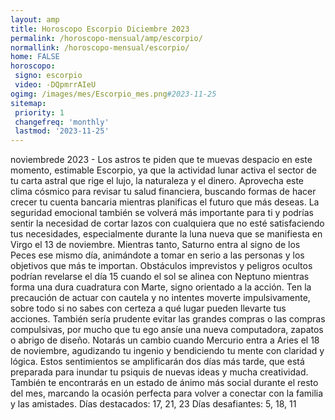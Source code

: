 ```yaml
---
layout: amp
title: Horoscopo Escorpio Diciembre 2023 
permalink: /horoscopo-mensual/amp/escorpio/
normallink: /horoscopo-mensual/escorpio/
home: FALSE
horoscopo:
 signo: escorpio
 video: -DQpmrrAIeU
ogimg: /images/mes/Escorpio_mes.png#2023-11-25
sitemap:
 priority: 1
 changefreq: 'monthly'
 lastmod: '2023-11-25'
---
```



noviembrede 2023 - Los astros te piden que te muevas despacio en este momento, estimable Escorpio, ya que la actividad lunar activa el sector de tu carta astral que rige el lujo, la naturaleza y el dinero. Aprovecha este clima cósmico para revisar tu salud financiera, buscando formas de hacer crecer tu cuenta bancaria mientras planificas el futuro que más deseas. La seguridad emocional también se volverá más importante para ti y podrías sentir la necesidad de cortar lazos con cualquiera que no esté satisfaciendo tus necesidades, especialmente durante la luna nueva que se manifiesta en Virgo el 13 de noviembre. Mientras tanto, Saturno entra al signo de los Peces ese mismo día, animándote a tomar en serio a las personas y los objetivos que más te importan.
Obstáculos imprevistos y peligros ocultos podrían revelarse el día 15 cuando el sol se alinea con Neptuno mientras forma una dura cuadratura con Marte, signo orientado a la acción. Ten la precaución de actuar con cautela y no intentes moverte impulsivamente, sobre todo si no sabes con certeza a qué lugar pueden llevarte tus acciones. También sería prudente evitar las grandes compras o las compras compulsivas, por mucho que tu ego ansíe una nueva computadora, zapatos o abrigo de diseño.
Notarás un cambio cuando Mercurio entra a Aries el 18 de noviembre, agudizando tu ingenio y bendiciendo tu mente con claridad y lógica. Estos sentimientos se amplificarán dos días más tarde, que está preparada para inundar tu psiquis de nuevas ideas y mucha creatividad. También te encontrarás en un estado de ánimo más social durante el resto del mes, marcando la ocasión perfecta para volver a conectar con la familia y las amistades.
Días destacados: 17, 21, 23
Días desafiantes: 5, 18, 11